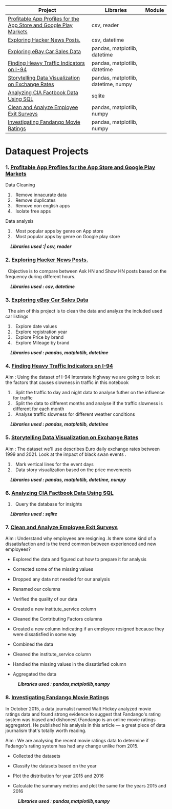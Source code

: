 Project | Libraries | Module
-- | -- | --
<a href="https://github.com/pravvvv/Dataquest_notes/blob/main/Profitable%20App%20Profiles%20for%20the%20App%20Store%20and%20Google%20Play%20Markets.ipynb">Profitable App Profiles for the App Store and Google Play Markets</a>|csv, reader
<a href="https://github.com/pravvvv/Dataquest_Data_Scientist_Path/blob/main/Exploring%20Hacker%20News%20Posts.ipynb">Exploring Hacker News Posts.</a>|csv, datetime
<a href="https://github.com/pravvvv/Dataquest_Data_Scientist_Path/blob/main/Exploring%20eBay%20Car%20Sales%20Data.ipynb">Exploring eBay Car Sales Data</a>|pandas, matplotlib, datetime
<a href="https://github.com/pravvvv/Dataquest_Data_Scientist_Path/blob/main/Finding%20Heavy%20Traffic%20Indicators%20on%20I-94.ipynb">Finding Heavy Traffic Indicators on I-94</a>|pandas, matplotlib, datetime
<a href="https://github.com/pravvvv/Dataquest_Data_Scientist_Path/blob/main/Storytelling%20Data%20Visualization%20on%20Exchange%20Rates.ipynb">Storytelling Data Visualization on Exchange Rates</a>| pandas, matplotlib, datetime, numpy
<a href="https://github.com/pravvvv/Dataquest_Data_Scientist_Path/blob/main/Analyzing%20CIA%20Factbook%20Data%20Using%20SQL.ipynb">Analyzing CIA Factbook Data Using SQL</a>|sqlite
<a href="https://github.com/pravvvv/Dataquest_Data_Scientist_Path/blob/main/Clean%20and%20Analyze%20Employee%20Exit%20Surveys.ipynb">Clean and Analyze Employee Exit Surveys</a>|pandas, matplotlib, numpy
<a href="https://github.com/pravvvv/Dataquest_Data_Scientist_Path/blob/main/Investigating%20Fandango%20Movie%20Ratings.ipynb">Investigating Fandango Movie Ratings</a>|pandas, matplotlib, numpy


# Dataquest Projects
### 1. <a href="https://github.com/pravvvv/Dataquest_notes/blob/main/Profitable%20App%20Profiles%20for%20the%20App%20Store%20and%20Google%20Play%20Markets.ipynb">Profitable App Profiles for the App Store and Google Play Markets</a>

Data Cleaning <br />
1. &nbsp; Remove innacurate data <br />
2. &nbsp; Remove duplicates <br />
3. &nbsp; Remove non english apps <br />
4. &nbsp; Isolate free apps <br />

Data analysis <br />
1. &nbsp; Most popular apps by genre on App store  <br />
2. &nbsp; Most popular apps by genre on Google play store  <br />

&nbsp; &nbsp; <b><i>Libraries used :| csv, reader</i></b>

### 2. <a href="https://github.com/pravvvv/Dataquest_Data_Scientist_Path/blob/main/Exploring%20Hacker%20News%20Posts.ipynb">Exploring Hacker News Posts.</a>

&nbsp; Objective is to compare between Ask HN and Show HN posts based on the frequency during different hours.

  &nbsp; &nbsp; <b><i>Libraries used : csv, datetime</i></b>

### 3. <a href="https://github.com/pravvvv/Dataquest_Data_Scientist_Path/blob/main/Exploring%20eBay%20Car%20Sales%20Data.ipynb">Exploring eBay Car Sales Data</a>

&nbsp; The aim of this project is to clean the data and analyze the included used car listings

1. &nbsp; Explore date values
2. &nbsp; Explore registration year
3. &nbsp; Explore Price by brand
4. &nbsp; Explore Mileage by brand

  &nbsp; &nbsp; <b><i>Libraries used : pandas, matplotlib, datetime</i></b>

### 4. <a href="https://github.com/pravvvv/Dataquest_Data_Scientist_Path/blob/main/Finding%20Heavy%20Traffic%20Indicators%20on%20I-94.ipynb">Finding Heavy Traffic Indicators on I-94</a>

Aim : Using the dataset of I-94 Interstate highway we are going to look at the factors that causes slowness in traffic in this notebook

1. &nbsp; Split the traffic to day and night data to analyse futher on the influence for traffic 
2. &nbsp; Split the data to different months and analyse if the traffic slowness is different for each month
3. &nbsp; Analyse traffic slowness for different weather conditions
 
  &nbsp; &nbsp; <b><i>Libraries used : pandas, matplotlib, datetime</i></b>
  
### 5. <a href="https://github.com/pravvvv/Dataquest_Data_Scientist_Path/blob/main/Storytelling%20Data%20Visualization%20on%20Exchange%20Rates.ipynb">Storytelling Data Visualization on Exchange Rates</a>
  
Aim : The dataset we'll use describes Euro daily exchange rates between 1999 and 2021. Look at the impact of black swan events .
  
1. &nbsp; Mark vertical lines for the event days
2. &nbsp; Data story visualization based on the price movements
  
  &nbsp; &nbsp; <b><i>Libraries used : pandas, matplotlib, datetime, numpy</i></b>

### 6. <a href="https://github.com/pravvvv/Dataquest_Data_Scientist_Path/blob/main/Analyzing%20CIA%20Factbook%20Data%20Using%20SQL.ipynb">Analyzing CIA Factbook Data Using SQL</a>

1. &nbsp; Query the database for insights


  &nbsp; &nbsp; <b><i>Libraries used : sqlite</i></b>

### 7. <a href="https://github.com/pravvvv/Dataquest_Data_Scientist_Path/blob/main/Clean%20and%20Analyze%20Employee%20Exit%20Surveys.ipynb">Clean and Analyze Employee Exit Surveys</a>

Aim : Understand why employees are resigning .Is there some kind of a dissatisfaction and is the trend common between experienced and new employees?

* Explored the data and figured out how to prepare it for analysis
* Corrected some of the missing values
* Dropped any data not needed for our analysis
* Renamed our columns
* Verified the quality of our data
* Created a new institute_service column
* Cleaned the Contributing Factors columns
* Created a new column indicating if an employee resigned because they were dissatisfied in some way
* Combined the data
* Cleaned the institute_service column
* Handled the missing values in the dissatisfied column
* Aggregated the data

  &nbsp; &nbsp; <b><i>Libraries used : pandas,matplotlib,numpy</i></b>

### 8. <a href="https://github.com/pravvvv/Dataquest_Data_Scientist_Path/blob/main/Investigating%20Fandango%20Movie%20Ratings.ipynb">Investigating Fandango Movie Ratings</a>

In October 2015, a data journalist named Walt Hickey analyzed movie ratings data and found strong evidence to suggest that Fandango's rating system was biased and dishonest (Fandango is an online movie ratings aggregator). He published his analysis in this article — a great piece of data journalism that's totally worth reading.

Aim : We are analysing the recent movie ratings data to determine if Fadango's rating system has had any change unlike from 2015. 

* Collected the datasets 
* Classify the datasets based on the year
* Plot the distribution for year 2015 and 2016
* Calculate the summary metrics and plot the same for the years 2015 and 2016

  &nbsp; &nbsp; <b><i>Libraries used : pandas,matplotlib,numpy</i></b>